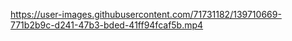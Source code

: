 

https://user-images.githubusercontent.com/71731182/139710669-771b2b9c-d241-47b3-bded-41ff94fcaf5b.mp4

